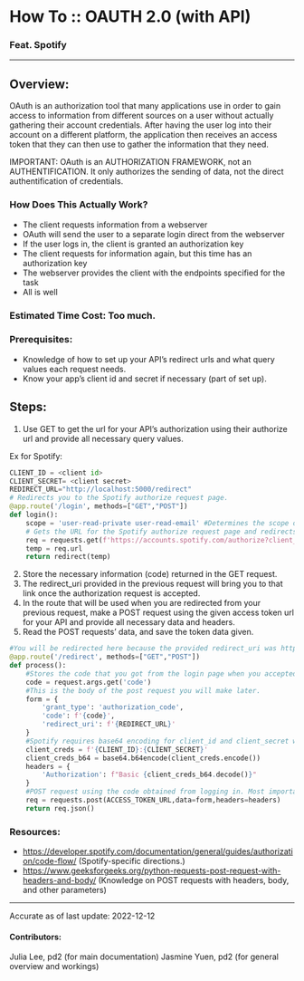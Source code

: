 # How To :: OAUTH 2.0 (with API)
### Feat. Spotify
---
## Overview:
OAuth is an authorization tool that many applications use in order to gain access to information from different sources on a user without actually gathering their account credentials. After having the user log into their account on a different platform, the application then receives an access token that they can then use to gather the information that they need.

IMPORTANT: OAuth is an AUTHORIZATION FRAMEWORK, not an AUTHENTIFICATION. It only authorizes the sending of data, not the direct authentification
of credentials.

### How Does This Actually Work?
- The client requests information from a webserver
- OAuth will send the user to a separate login direct from the webserver
- If the user logs in, the client is granted an authorization key
- The client requests for information again, but this time has an authorization key
- The webserver provides the client with the endpoints specified for the task
- All is well

### Estimated Time Cost: Too much.

### Prerequisites:
- Knowledge of how to set up your API’s redirect urls and what query values each request needs.
- Know your app’s client id and secret if necessary (part of set up).

## Steps:
1. Use GET to get the url for your API’s authorization using their authorize url and provide all necessary query values.

Ex for Spotify:
```py
CLIENT_ID = <client id>
CLIENT_SECRET= <client secret>
REDIRECT_URL="http://localhost:5000/redirect"
# Redirects you to the Spotify authorize request page.
@app.route('/login', methods=["GET","POST"])
def login():
    scope = 'user-read-private user-read-email' #Determines the scope of information you are requesting access to.
    # Gets the URL for the Spotify authorize request page and redirects the user to that page.
    req = requests.get(f'https://accounts.spotify.com/authorize?client_id={CLIENT_ID}&response_type=code&redirect_uri={REDIRECT_URL}&scope={scope}')
    temp = req.url
    return redirect(temp)

```

2. Store the necessary information (code) returned in the GET request.
3. The redirect_uri provided in the previous request will bring you to that link once the authorization request is accepted.
4. In the route that will be used when you are redirected from your previous request, make a POST request using the given access token url for your API and provide all necessary data and headers.
5. Read the POST requests’ data, and save the token data given.

```py
#You will be redirected here because the provided redirect_uri was http://localhost:5000/redirect
@app.route('/redirect', methods=["GET","POST"])
def process():
    #Stores the code that you got from the login page when you accepted the connection to spotify
    code = request.args.get('code')
    #This is the body of the post request you will make later.
    form = {
        'grant_type': 'authorization_code',
        'code': f'{code}',
        'redirect_uri': f'{REDIRECT_URL}'
    }
    #Spotify requires base64 encoding for client_id and client_secret when providing it in the header.
    client_creds = f'{CLIENT_ID}:{CLIENT_SECRET}'
    client_creds_b64 = base64.b64encode(client_creds.encode())
    headers = {
        'Authorization': f"Basic {client_creds_b64.decode()}"
    }
    #POST request using the code obtained from logging in. Most importantly, returns the token.
    req = requests.post(ACCESS_TOKEN_URL,data=form,headers=headers)
    return req.json()
```

### Resources:
- https://developer.spotify.com/documentation/general/guides/authorization/code-flow/ (Spotify-specific directions.)
- https://www.geeksforgeeks.org/python-requests-post-request-with-headers-and-body/ (Knowledge on POST requests with headers, body, and other parameters)

---

Accurate as of last update: 2022-12-12

#### Contributors: 
Julia Lee, pd2 (for main documentation)
Jasmine Yuen, pd2 (for general overview and workings)
